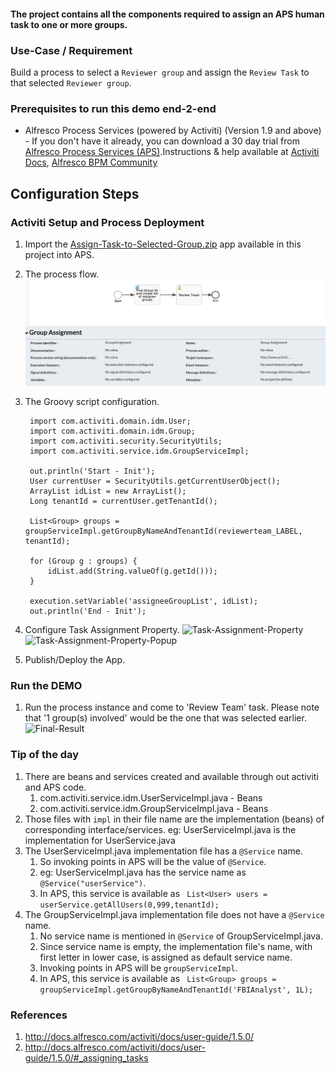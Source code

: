 #### The project contains all the components required to assign an APS human task to one or more groups.

### Use-Case / Requirement
Build a process to select a `Reviewer group` and assign the `Review Task` to that selected `Reviewer group`.


### Prerequisites to run this demo end-2-end

* Alfresco Process Services (powered by Activiti) (Version 1.9 and above) - If you don't have it already, you can download a 30 day trial from [Alfresco Process Services (APS)](https://www.alfresco.com/products/business-process-management/alfresco-activiti).Instructions & help available at [Activiti Docs](http://docs.alfresco.com/activiti/docs/), [Alfresco BPM Community](https://community.alfresco.com/community/bpm)


## Configuration Steps

### Activiti Setup and Process Deployment
1. Import the [Assign-Task-to-Selected-Group.zip](Assign-Task-to-Selected-Group.zip) app available in this project into APS.
2. The process flow.  ![Process-Flow](images/Process-Flow.png)
3. The Groovy script configuration.
   ```
    import com.activiti.domain.idm.User;
    import com.activiti.domain.idm.Group;
    import com.activiti.security.SecurityUtils;
    import com.activiti.service.idm.GroupServiceImpl;

    out.println('Start - Init');
    User currentUser = SecurityUtils.getCurrentUserObject();
    ArrayList idList = new ArrayList();
    Long tenantId = currentUser.getTenantId();

    List<Group> groups = groupServiceImpl.getGroupByNameAndTenantId(reviewerteam_LABEL, tenantId);

    for (Group g : groups) {
        idList.add(String.valueOf(g.getId()));
    }

    execution.setVariable('assigneeGroupList', idList);
    out.println('End - Init');
    ```

4. Configure Task Assignment Property.
   ![Task-Assignment-Property](images/Task-Assignment-Property.png)
   ![Task-Assignment-Property-Popup](images/Task-Assignment-Property-Popup.png)

5. Publish/Deploy the App.


### Run the DEMO
1. Run the process instance and come to 'Review Team' task. Please note that '1 group(s) involved' would be the one that was selected earlier.
    ![Final-Result](images/Final-Result.png)

### Tip of the day
1. There are beans and services created and available through out activiti and APS code.
   1. com.activiti.service.idm.UserServiceImpl.java - Beans
   2. com.activiti.service.idm.GroupServiceImpl.java - Beans
2. Those files with `impl` in their file name are the implementation (beans) of corresponding interface/services.
   eg: UserServiceImpl.java is the implementation for UserService.java
3. The UserServiceImpl.java implementation file has a `@Service` name.
   1. So invoking points in APS will be the value of `@Service`.
   2. eg: UserServiceImpl.java has the service name as `@Service("userService")`.
   3. In APS, this service is available as ` List<User> users = userService.getAllUsers(0,999,tenantId);`
4. The GroupServiceImpl.java implementation file does not have a `@Service` name.
   1. No service name is mentioned in `@Service` of GroupServiceImpl.java.
   2. Since service name is empty, the implementation file's name, with first letter in lower case, is assigned as default service name.
   3. Invoking points in APS will be `groupServiceImpl`.
   4. In APS, this service is available as ` List<Group> groups = groupServiceImpl.getGroupByNameAndTenantId('FBIAnalyst', 1L);`

### References
1. http://docs.alfresco.com/activiti/docs/user-guide/1.5.0/
2. http://docs.alfresco.com/activiti/docs/user-guide/1.5.0/#_assigning_tasks
